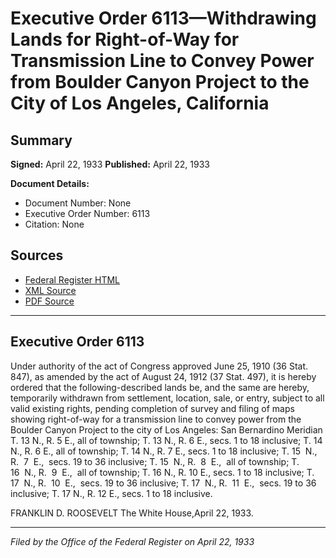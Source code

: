 # Executive Order 6113—Withdrawing Lands for Right-of-Way for Transmission Line to Convey Power from Boulder Canyon Project to the City of Los Angeles, California

## Summary

**Signed:** April 22, 1933
**Published:** April 22, 1933

**Document Details:**
- Document Number: None
- Executive Order Number: 6113
- Citation: None

## Sources
- [Federal Register HTML](https://www.presidency.ucsb.edu/documents/executive-order-6113-withdrawing-lands-for-right-way-for-transmission-line-convey-power)
- [XML Source](None)
- [PDF Source](None)

---

## Executive Order 6113

Under authority of the act of Congress approved June 25, 1910 (36 Stat. 847), as amended by the act of August 24, 1912 (37 Stat. 497), it is hereby ordered that the following-described lands be, and the same are hereby, temporarily withdrawn from settlement, location, sale, or entry, subject to all valid existing rights, pending completion of survey and filing of maps showing right-of-way for a transmission line to convey power from the Boulder Canyon Project to the city of Los Angeles:
San Bernardino Meridian
T. 13 N., R. 5 E., all of township;
T. 13 N., R. 6 E., secs. 1 to 18 inclusive;
T. 14 N., R. 6 E., all of township;
T. 14 N., R. 7 E., secs. 1 to 18 inclusive;
T. 15  N., R.  7  E.,  secs. 19 to 36 inclusive;
T. 15  N., R.  8  E.,  all of township;
T. 16  N., R.  9  E.,  all of township;
T. 16 N., R. 10 E., secs. 1 to 18 inclusive;
T. 17  N., R.  10  E.,  secs. 19 to 36 inclusive;
T. 17  N., R.  11  E.,  secs. 19 to 36 inclusive;
T. 17 N., R. 12 E., secs. 1 to 18 inclusive.

FRANKLIN D. ROOSEVELT
The White House,April 22, 1933.

---

*Filed by the Office of the Federal Register on April 22, 1933*
